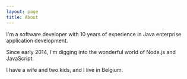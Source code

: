 ```yaml
---
layout: page
title: About
---
```


I'm a software developer with 10 years of experience in Java enterprise application development.

Since early 2014, I'm digging into the wonderful world of Node.js and JavaScript.

I have a wife and two kids, and I live in Belgium.